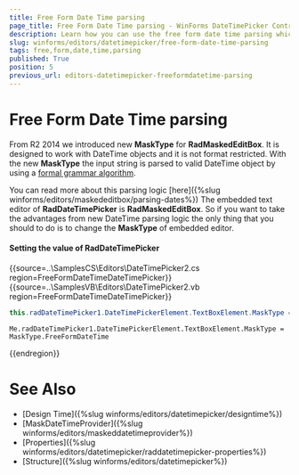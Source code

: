 ```yaml
---
title: Free Form Date Time parsing
page_title: Free Form Date Time parsing - WinForms DateTimePicker Control
description: Learn how you can use the free form date time parsing which is not format restricted.
slug: winforms/editors/datetimepicker/free-form-date-time-parsing
tags: free,form,date,time,parsing
published: True
position: 5
previous_url: editors-datetimepicker-freeformdatetime-parsing
---
```


# Free Form Date Time parsing
 
From R2 2014 we introduced new __MaskType__ for __RadMaskedEditBox__. It is designed to work with DateTime objects and it is not format restricted. With the new __MaskType__ the input string is parsed to valid DateTime object by using a [formal grammar algorithm](http://blogs.telerik.com/aspnet-ajax/posts/07-04-20/radinput-2-0-and-date-parsing-where-compiler-theory-meets-user-needs.aspx).

You can read more about this parsing logic [here]({%slug winforms/editors/maskededitbox/parsing-dates%}) The embedded text editor of __RadDateTimePicker__ is __RadMaskedEditBox__. So if you want to take the advantages from new DateTime parsing logic the only thing that you should to do is to change the __MaskType__ of embedded editor.

#### Setting the value of RadDateTimePicker 

{{source=..\SamplesCS\Editors\DateTimePicker2.cs region=FreeFormDateTimeDateTimePicker}} 
{{source=..\SamplesVB\Editors\DateTimePicker2.vb region=FreeFormDateTimeDateTimePicker}} 

````C#
this.radDateTimePicker1.DateTimePickerElement.TextBoxElement.MaskType = MaskType.FreeFormDateTime;

````
````VB.NET
Me.radDateTimePicker1.DateTimePickerElement.TextBoxElement.MaskType = MaskType.FreeFormDateTime

````

{{endregion}} 


# See Also

* [Design Time]({%slug winforms/editors/datetimepicker/designtime%})
* [MaskDateTimeProvider]({%slug winforms/editors/maskeddatetimeprovider%})
* [Properties]({%slug winforms/editors/datetimepicker/raddatetimepicker-properties%})
* [Structure]({%slug winforms/editors/datetimepicker%})